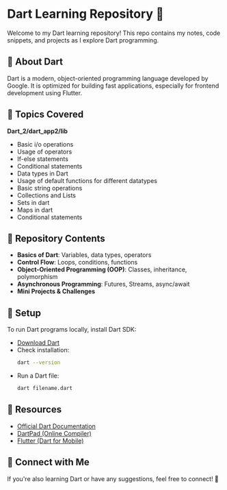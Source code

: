 # Dart Learning Repository 🚀

Welcome to my Dart learning repository! This repo contains my notes, code snippets, and projects as I explore Dart programming.

## 📌 About Dart

Dart is a modern, object-oriented programming language developed by Google. It is optimized for building fast applications, especially for frontend development using Flutter.

## 📌 Topics Covered

**Dart_2/dart_app2/lib**

- Basic i/o operations
- Usage of operators
- If-else statements
- Conditional statements
- Data types in Dart
- Usage of default functions for different datatypes
- Basic string operations
- Collections and Lists
- Sets in dart
- Maps in dart
- Conditional statements

## 📂 Repository Contents

- **Basics of Dart**: Variables, data types, operators
- **Control Flow**: Loops, conditions, functions
- **Object-Oriented Programming (OOP)**: Classes, inheritance, polymorphism
- **Asynchronous Programming**: Futures, Streams, async/await
- **Mini Projects & Challenges**

## 🔧 Setup

To run Dart programs locally, install Dart SDK:

- [Download Dart](https://dart.dev/get-dart)
- Check installation:
  ```sh
  dart --version
  ```
- Run a Dart file:
  ```sh
  dart filename.dart
  ```

## 📌 Resources

- [Official Dart Documentation](https://dart.dev/)
- [DartPad (Online Compiler)](https://dartpad.dev/)
- [Flutter (Dart for Mobile)](https://flutter.dev/)

## 📌 Connect with Me

If you're also learning Dart or have any suggestions, feel free to connect! 🚀
